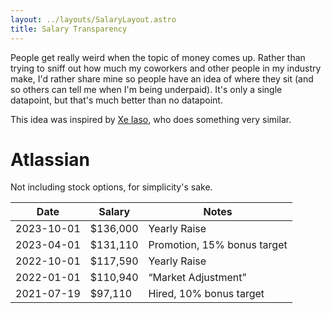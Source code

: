 ```yaml
---
layout: ../layouts/SalaryLayout.astro
title: Salary Transparency
---
```


People get really weird when the topic of money comes up. Rather than trying to sniff out how much my coworkers and other people in my industry make, I'd rather share mine so people have an idea of where they sit (and so others can tell me when I'm being underpaid). It's only a single datapoint, but that's much better than no datapoint.

This idea was inspired by [Xe Iaso](https://xeiaso.net/salary-transparency), who does something very similar.

# Atlassian

Not including stock options, for simplicity's sake.

| Date       | Salary    | Notes                           |
| ---------- | --------- | ------------------------------- |
| 2023-10-01 | \$136,000 | Yearly Raise                    |
| 2023-04-01 | \$131,110 | Promotion, 15% bonus target     |
| 2022-10-01 | \$117,590 | Yearly Raise                    |
| 2022-01-01 | \$110,940 | &ldquo;Market Adjustment&rdquo; |
| 2021-07-19 | \$97,110  | Hired, 10% bonus target         |
